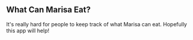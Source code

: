 ## What Can Marisa Eat?

It's really hard for people to keep track of what Marisa can eat. Hopefully this app will help!